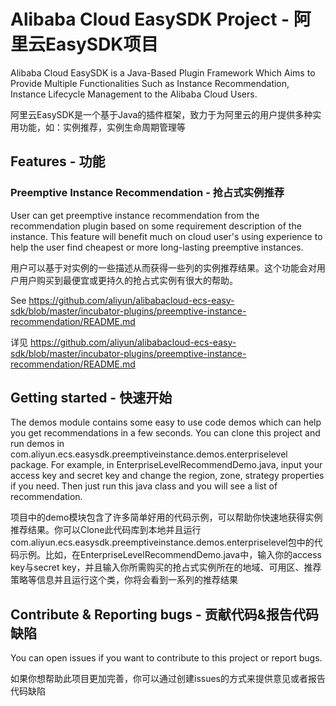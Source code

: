 # Alibaba Cloud EasySDK Project - 阿里云EasySDK项目

Alibaba Cloud EasySDK is a Java-Based Plugin Framework Which Aims to Provide Multiple Functionalities Such as Instance Recommendation, Instance Lifecycle Management to the Alibaba Cloud Users. 

阿里云EasySDK是一个基于Java的插件框架，致力于为阿里云的用户提供多种实用功能，如：实例推荐，实例生命周期管理等

## Features - 功能
### Preemptive Instance Recommendation - 抢占式实例推荐
User can get preemptive instance recommendation from the recommendation plugin based on some requirement description of the instance. This feature will benefit much on cloud user's using experience to help the user find cheapest or more long-lasting preemptive instances. 

用户可以基于对实例的一些描述从而获得一些列的实例推荐结果。这个功能会对用户用户购买到最便宜或更持久的抢占式实例有很大的帮助。

See https://github.com/aliyun/alibabacloud-ecs-easy-sdk/blob/master/incubator-plugins/preemptive-instance-recommendation/README.md

详见 https://github.com/aliyun/alibabacloud-ecs-easy-sdk/blob/master/incubator-plugins/preemptive-instance-recommendation/README.md

## Getting started - 快速开始
The demos module contains some easy to use code demos which can help you get recommendations in a few  seconds. You can clone this project and run demos in com.aliyun.ecs.easysdk.preemptiveinstance.demos.enterpriselevel package. For example, in EnterpriseLevelRecommendDemo.java, input your access key and secret key and change the region, zone, strategy properties if you need. Then just run this java class and you will see a list of recommendation.

项目中的demo模块包含了许多简单好用的代码示例，可以帮助你快速地获得实例推荐结果。你可以Clone此代码库到本地并且运行com.aliyun.ecs.easysdk.preemptiveinstance.demos.enterpriselevel包中的代码示例。比如，在EnterpriseLevelRecommendDemo.java中，输入你的access key与secret key，并且输入你所需购买的抢占式实例所在的地域、可用区、推荐策略等信息并且运行这个类，你将会看到一系列的推荐结果

## Contribute & Reporting bugs - 贡献代码&报告代码缺陷
You can open issues if you want to contribute to this project or report bugs.

如果你想帮助此项目更加完善，你可以通过创建issues的方式来提供意见或者报告代码缺陷
